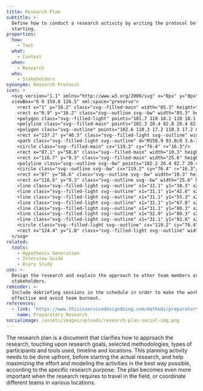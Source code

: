 ```yaml
---
title: Research Plan
subtitle: >-
  Define how to conduct a research activity by writing the protocol before
  starting.
properties:
  how:
    - Text
  what:
    - Context
  when:
    - Research
  who:
    - Stakeholders
synonyms: Research Protocol
icon: >
  <svg version="1.1" xmlns="http://www.w3.org/2000/svg" x="0px" y="0px"
  viewBox="0 0 159.8 126.5" xml:space="preserve">
    <rect x="1" y="16.2" class="svg--filled-main" width="85.3" height="109.4"/>
    <rect x="0.9" y="16.2" class="svg--outline svg--bw" width="85.3" height="109.4"/>
    <polygon class="svg--filled-light" points="101.7 110 18.1 110 18.1 1.8 82.2 1.8 101.7 20.9 "/>
    <polyline class="svg--filled-main" points="102.3 20.4 82.8 20.4 82.8 0.9 "/>
    <polygon class="svg--outline" points="102.6 110.3 17.2 110.3 17.2 0.9 82.7 0.9 102.6 20.4 "/>
    <rect x="137.2" y="46.5" class="svg--filled-light svg--outline" width="11.9" height="8.3"/>
    <path class="svg--filled-light svg--outline" d="M158.9 93.8c0 3.6-3 6.6-6.6 6.6H86.1c-3.6 0-6.6-3-6.6-6.6V59.1c0-3.6 3-6.6 6.6-6.6h66.2c3.6 0 6.6 3 6.6 6.6V93.8z"/>
    <circle class="svg--filled-main" cx="119.3" cy="76.4" r="16.3"/>
    <rect x="87.1" y="58.6" class="svg--filled-main" width="10.3" height="8.3"/>
    <rect x="116.7" y="9.3" class="svg--filled-main" width="25.6" height="25.6"/>
    <polyline class="svg--outline svg--bw" points="102.2 20.4 82.7 20.4 82.7 0.9 "/>
    <circle class="svg--outline svg--bw" cx="119.2" cy="76.4" r="16.3"/>
    <rect x="87" y="58.6" class="svg--outline svg--bw" width="10.3" height="8.3"/>
    <rect x="116.6" y="9.3" class="svg--outline svg--bw" width="25.6" height="25.6"/>
    <line class="svg--filled-light svg--outline" x1="31.1" y1="30.3" x2="49.3" y2="30.3"/>
    <line class="svg--filled-light svg--outline" x1="31.1" y1="42.8" x2="87.4" y2="42.8"/>
    <line class="svg--filled-light svg--outline" x1="31.1" y1="55.3" x2="69.5" y2="55.3"/>
    <line class="svg--filled-light svg--outline" x1="31.1" y1="67.8" x2="68.6" y2="67.8"/>
    <line class="svg--filled-light svg--outline" x1="31.1" y1="80.3" x2="47.2" y2="80.3"/>
    <line class="svg--filled-light svg--outline" x1="52.9" y1="80.3" x2="68.6" y2="80.3"/>
    <line class="svg--filled-light svg--outline" x1="31.1" y1="92.8" x2="68.6" y2="92.8"/>
    <circle class="svg--filled-light svg--outline" cx="119.2" cy="76.4" r="8.9"/>
    <rect x="124.4" y="1.8" class="svg--filled-light svg--outline" width="25.6" height="25.6"/>
  </svg>
related:
  tools:
    - Hypothesis Generation
    - Interview Guide
    - Diary Study
use: >-
  Design the research and explain the approach to other team members or
  stakeholders.
reminder: >-
  Include debriefing sessions in the schedule in order to make the work
  effective and avoid team burnout.
references:
  - link: 'https://www.thisisservicedesigndoing.com/methods/preparatory-research'
    name: Preparatory Research
socialimage: /assets/images/uploads/research-plan-social-img.png
---
```

The research plan is a document that clarifies how to approach the research, touching upon research goals, selected methodologies, types of participants and tools used, timeline and locations. This planning activity needs to be done upfront, before starting the actual research, and help maximizing the effort and modeling the activities in the best way possible, according to the specific research purpose. The plan becomes even more important when the research requires to travel in the field, or coordinate different teams in various locations.

